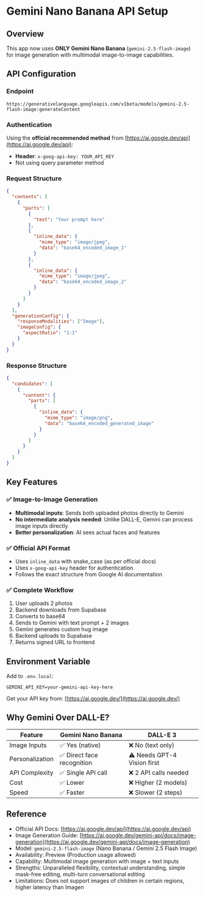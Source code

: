 # Gemini Nano Banana API Setup

## Overview
This app now uses **ONLY Gemini Nano Banana** (`gemini-2.5-flash-image`) for image generation with multimodal image-to-image capabilities.

## API Configuration

### Endpoint
```
https://generativelanguage.googleapis.com/v1beta/models/gemini-2.5-flash-image:generateContent
```

### Authentication
Using the **official recommended method** from [https://ai.google.dev/api](https://ai.google.dev/api):
- **Header**: `x-goog-api-key: YOUR_API_KEY`
- Not using query parameter method

### Request Structure
```json
{
  "contents": [
    {
      "parts": [
        {
          "text": "Your prompt here"
        },
        {
          "inline_data": {
            "mime_type": "image/jpeg",
            "data": "base64_encoded_image_1"
          }
        },
        {
          "inline_data": {
            "mime_type": "image/jpeg",
            "data": "base64_encoded_image_2"
          }
        }
      ]
    }
  ],
  "generationConfig": {
    "responseModalities": ["Image"],
    "imageConfig": {
      "aspectRatio": "1:1"
    }
  }
}
```

### Response Structure
```json
{
  "candidates": [
    {
      "content": {
        "parts": [
          {
            "inline_data": {
              "mime_type": "image/png",
              "data": "base64_encoded_generated_image"
            }
          }
        ]
      }
    }
  ]
}
```

## Key Features

### ✅ Image-to-Image Generation
- **Multimodal inputs**: Sends both uploaded photos directly to Gemini
- **No intermediate analysis needed**: Unlike DALL-E, Gemini can process image inputs directly
- **Better personalization**: AI sees actual faces and features

### ✅ Official API Format
- Uses `inline_data` with snake_case (as per official docs)
- Uses `x-goog-api-key` header for authentication
- Follows the exact structure from Google AI documentation

### ✅ Complete Workflow
1. User uploads 2 photos
2. Backend downloads from Supabase
3. Converts to base64
4. Sends to Gemini with text prompt + 2 images
5. Gemini generates custom hug image
6. Backend uploads to Supabase
7. Returns signed URL to frontend

## Environment Variable

Add to `.env.local`:
```env
GEMINI_API_KEY=your-gemini-api-key-here
```

Get your API key from: [https://ai.google.dev/](https://ai.google.dev/)

## Why Gemini Over DALL-E?

| Feature | Gemini Nano Banana | DALL-E 3 |
|---------|-------------------|----------|
| Image Inputs | ✅ Yes (native) | ❌ No (text only) |
| Personalization | ✅ Direct face recognition | ⚠️ Needs GPT-4 Vision first |
| API Complexity | ✅ Single API call | ❌ 2 API calls needed |
| Cost | ✅ Lower | ❌ Higher (2 models) |
| Speed | ✅ Faster | ❌ Slower (2 steps) |

## Reference
- Official API Docs: [https://ai.google.dev/api](https://ai.google.dev/api)
- Image Generation Guide: [https://ai.google.dev/gemini-api/docs/image-generation](https://ai.google.dev/gemini-api/docs/image-generation)
- Model: `gemini-2.5-flash-image` (Nano Banana / Gemini 2.5 Flash Image)
- Availability: Preview (Production usage allowed)
- Capability: Multimodal image generation with image + text inputs
- Strengths: Unparalleled flexibility, contextual understanding, simple mask-free editing, multi-turn conversational editing
- Limitations: Does not support images of children in certain regions, higher latency than Imagen

